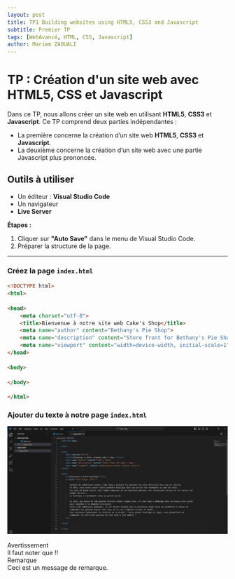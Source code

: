 ```yaml
---
layout: post
title: TP1 Building websites using HTML5, CSS3 and Javascript
subtitle: Premier TP
tags: [WebAvancé, HTML, CSS, Javascript]
author: Mariem ZAOUALI
---
```


# TP : Création d'un site web avec HTML5, CSS et Javascript

Dans ce TP, nous allons créer un site web en utilisant **HTML5**, **CSS3** et **Javascript**. Ce TP comprend deux parties indépendantes :

- La première concerne la création d’un site web **HTML5**, **CSS3** et **Javascript**.
- La deuxième concerne la création d’un site web avec une partie Javascript plus prononcée.

## Outils à utiliser

- Un éditeur : **Visual Studio Code**
- Un navigateur
- **Live Server**

**Étapes :**

1. Cliquer sur **"Auto Save"** dans le menu de Visual Studio Code.
2. Préparer la structure de la page.

---

### Créez la page `index.html`

```html
<!DOCTYPE html>
<html>

<head>
    <meta charset="utf-8">
    <title>Bienvenue à notre site web Cake's Shop</title>
    <meta name="author" content="Bethany's Pie Shop">
    <meta name="description" content="Store front for Bethany's Pie Shop">
    <meta name="viewport" content="width=device-width, initial-scale=1">
</head>

<body>
   
</body>

</html>
```
### Ajouter du texte à notre page `index.html`
![Contenu du paragraphe](/assets/img/04_ajout_contenu.png)

<div class="alert alert-warning">
  <div class="alert-header">
    <i class="fas fa-exclamation-triangle"></i> Avertissement
  </div>
  <div class="alert-body">
    Il faut noter que !!
  </div>
</div>

<div class="alert alert-remark">
  <div class="alert-header-remark">
    <i class="fas fa-info-circle"></i> Remarque
  </div>
  <div class="alert-body-remark">
    Ceci est un message de remarque.
  </div>
</div>

